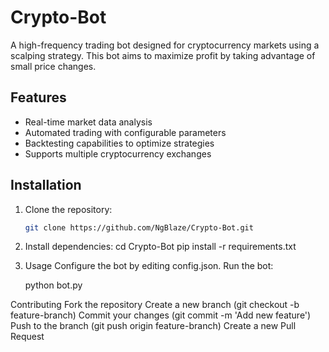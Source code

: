 # Crypto-Bot

A high-frequency trading bot designed for cryptocurrency markets using a scalping strategy. This bot aims to maximize profit by taking advantage of small price changes.

## Features

- Real-time market data analysis
- Automated trading with configurable parameters
- Backtesting capabilities to optimize strategies
- Supports multiple cryptocurrency exchanges

## Installation

1. Clone the repository:
   ```bash
   git clone https://github.com/NgBlaze/Crypto-Bot.git
2. Install dependencies:
   cd Crypto-Bot
   pip install -r requirements.txt

3. Usage
   Configure the bot by editing config.json.
   Run the bot:

   python bot.py


Contributing
Fork the repository
Create a new branch (git checkout -b feature-branch)
Commit your changes (git commit -m 'Add new feature')
Push to the branch (git push origin feature-branch)
Create a new Pull Request


